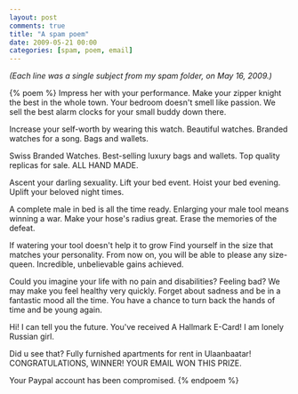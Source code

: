 ```yaml
---
layout: post
comments: true
title: "A spam poem"
date: 2009-05-21 00:00
categories: [spam, poem, email]
---
```


*(Each line was a single subject from my spam folder, on May 16, 2009.)*

{% poem %}
Impress her with your performance.
Make your zipper knight the best in the whole town.
Your bedroom doesn't smell like passion.
We sell the best alarm clocks for your small buddy down there.

Increase your self-worth by wearing this watch.
Beautiful watches.
Branded watches for a song.
Bags and wallets.

Swiss Branded Watches.
Best-selling luxury bags and wallets.
Top quality replicas for sale.
ALL HAND MADE.

Ascent your darling sexuality.
Lift your bed event.
Hoist your bed evening.
Uplift your beloved night times.

A complete male in bed is all the time ready.
Enlarging your male tool means winning a war.
Make your hose's radius great.
Erase the memories of the defeat.

If watering your tool doesn't help it to grow
Find yourself in the size that matches your personality.
From now on, you will be able to please any size-queen.
Incredible, unbelievable gains achieved.

Could you imagine your life with no pain and disabilities?
Feeling bad? We may make you feel healthy very quickly.
Forget about sadness and be in a fantastic mood all the time.
You have a chance to turn back the hands of time and be young again.

Hi!
I can tell you the future.
You've received A Hallmark E-Card!
I am lonely Russian girl.

Did u see that?
Fully furnished apartments for rent in Ulaanbaatar!
CONGRATULATIONS, WINNER!
YOUR EMAIL WON THIS PRIZE.

Your Paypal account has been compromised.
{% endpoem %}
